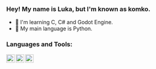### Hey! My name is Luka, but I'm known as komko.

- 🔭 I'm learning C, C# and Godot Engine.
- 🐍 My main language is Python.

### Languages and Tools:
<img align="left" alt="Python" width="22px" src="https://cdn.worldvectorlogo.com/logos/python-5.svg" />
<img align="left" alt="VS Code" width="22px" src="https://code.visualstudio.com/assets/images/code-stable.png" />
<img align="left" alt="C" width="22px" src="https://upload.wikimedia.org/wikipedia/commons/1/18/C_Programming_Language.svg" />
